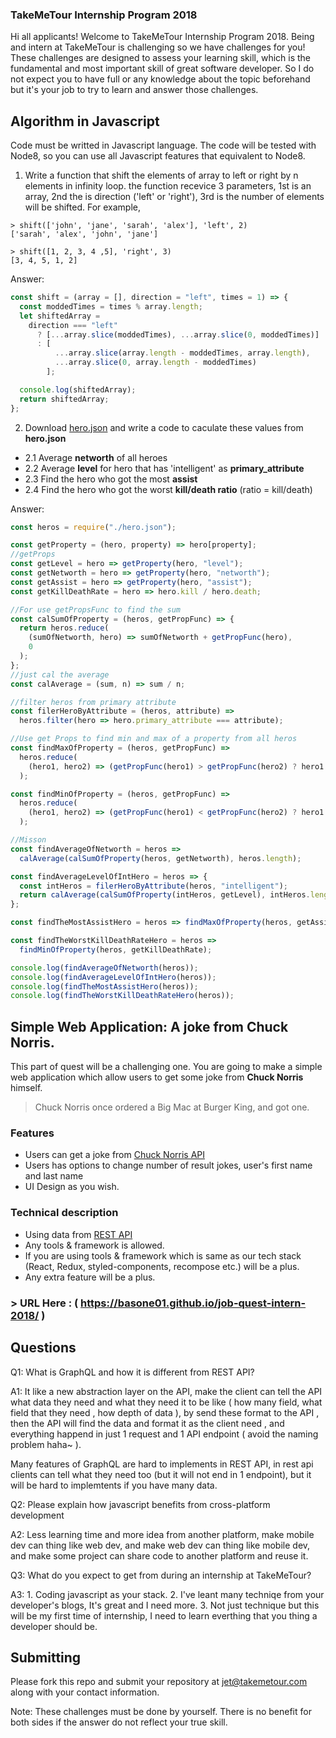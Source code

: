 ### TakeMeTour Internship Program 2018

Hi all applicants! Welcome to TakeMeTour Internship Program 2018. Being and intern at TakeMeTour is challenging so we have challenges for you! These challenges are designed to assess your learning skill, which is the fundamental and most important skill of great software developer. So I do not expect you to have full or any knowledge about the topic beforehand but it's your job to try to learn and answer those challenges.

## Algorithm in Javascript
Code must be writted in Javascript language. The code will be tested with Node8, so you can use all Javascript features that equivalent to Node8.

1. Write a function that shift the elements of array to left or right by n elements in infinity loop. the function recevice 3 parameters, 1st is an array, 2nd the is direction ('left' or 'right'), 3rd is the number of elements will be shifted. For example,
```
> shift(['john', 'jane', 'sarah', 'alex'], 'left', 2)
['sarah', 'alex', 'john', 'jane']

> shift([1, 2, 3, 4 ,5], 'right', 3)
[3, 4, 5, 1, 2]
```
Answer:
```js
const shift = (array = [], direction = "left", times = 1) => {
  const moddedTimes = times % array.length;
  let shiftedArray =
    direction === "left"
      ? [...array.slice(moddedTimes), ...array.slice(0, moddedTimes)]
      : [
          ...array.slice(array.length - moddedTimes, array.length),
          ...array.slice(0, array.length - moddedTimes)
        ];

  console.log(shiftedArray);
  return shiftedArray;
};
```

2. Download [hero.json](https://github.com/takemetour/job-quest-intern-2018/blob/master/hero.json) and write a code to caculate these values from **hero.json**
- 2.1 Average **networth** of all heroes
- 2.2 Average **level** for hero that has 'intelligent' as **primary_attribute**
- 2.3 Find the hero who got the most **assist**
- 2.4 Find the hero who got the worst **kill/death ratio** (ratio = kill/death)

Answer:
```js
const heros = require("./hero.json");

const getProperty = (hero, property) => hero[property];
//getProps
const getLevel = hero => getProperty(hero, "level");
const getNetworth = hero => getProperty(hero, "networth");
const getAssist = hero => getProperty(hero, "assist");
const getKillDeathRate = hero => hero.kill / hero.death;

//For use getPropsFunc to find the sum
const calSumOfProperty = (heros, getPropFunc) => {
  return heros.reduce(
    (sumOfNetworth, hero) => sumOfNetworth + getPropFunc(hero),
    0
  );
};
//just cal the average
const calAverage = (sum, n) => sum / n;

//filter heros from primary attribute
const filerHeroByAttribute = (heros, attribute) =>
  heros.filter(hero => hero.primary_attribute === attribute);

//Use get Props to find min and max of a property from all heros
const findMaxOfProperty = (heros, getPropFunc) =>
  heros.reduce(
    (hero1, hero2) => (getPropFunc(hero1) > getPropFunc(hero2) ? hero1 : hero2)
  );

const findMinOfProperty = (heros, getPropFunc) =>
  heros.reduce(
    (hero1, hero2) => (getPropFunc(hero1) < getPropFunc(hero2) ? hero1 : hero2)
  );

//Misson
const findAverageOfNetworth = heros =>
  calAverage(calSumOfProperty(heros, getNetworth), heros.length);

const findAverageLevelOfIntHero = heros => {
  const intHeros = filerHeroByAttribute(heros, "intelligent");
  return calAverage(calSumOfProperty(intHeros, getLevel), intHeros.length);
};

const findTheMostAssistHero = heros => findMaxOfProperty(heros, getAssist);

const findTheWorstKillDeathRateHero = heros =>
  findMinOfProperty(heros, getKillDeathRate);

console.log(findAverageOfNetworth(heros));
console.log(findAverageLevelOfIntHero(heros));
console.log(findTheMostAssistHero(heros));
console.log(findTheWorstKillDeathRateHero(heros));
```

## Simple Web Application: A joke from Chuck Norris.

This part of quest will be a challenging one. You are going to make a simple web application which allow users to get some joke from **Chuck Norris** himself.

> Chuck Norris once ordered a Big Mac at Burger King, and got one.

### Features
- Users can get a joke from [Chuck Norris API](http://www.icndb.com/api/)
- Users has options to change number of result jokes, user's first name and last name
- UI Design as you wish.

### Technical description
- Using data from [REST API](http://www.icndb.com/api/)
- Any tools & framework is allowed.
- If you are using tools & framework which is same as our tech stack (React, Redux, styled-components, recompose etc.) will be a plus.
- Any extra feature will be a plus.

### > URL Here : ( https://basone01.github.io/job-quest-intern-2018/ ) 

## Questions
Q1: What is GraphQL and how it is different from REST API?

A1: It like a new abstraction layer on the API, make the client can tell the API what data they need and what they need it to be like ( how many field, what field that they need , how depth of data ), by send these format to the API , then the API will find the data and format it as the client need , and everything happend in just 1 request and 1 API endpoint ( avoid the naming problem haha~ ).  

Many features of GraphQL are hard to implements in REST API, in rest api clients can tell what they need too (but it will not end in 1 endpoint), but it will be hard to implemtents if you have many data.

Q2: Please explain how javascript benefits from cross-platform development

A2: Less learning time and more idea from another platform, make mobile dev can thing like web dev, and make web dev can thing like mobile dev, and make some project can share code to another platform and reuse it.

Q3: What do you expect to get from during an internship at TakeMeTour?

A3: 1. Coding javascript as your stack.
    2. I've leant many techniqe from your developer's blogs, It's great and I need more.
    3. Not just technique but this will be my first time of internship, I need to learn everthing that you thing a developer should be.
    

## Submitting

Please fork this repo and submit your repository at jet@takemetour.com along with your contact information.

Note: These challenges must be done by yourself. There is no benefit for both sides if the answer do not reflect your true skill.
